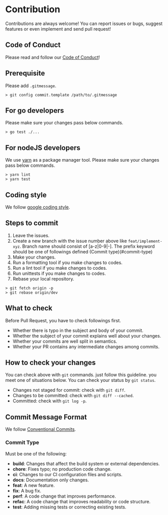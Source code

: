 # Contribution

Contributions are always welcome! You can report issues or bugs, suggest features
or even implement and send pull request!

## Code of Conduct

Please read and follow our [Code of Conduct](./CODE_OF_CONDUCT.md)!

## Prerequisite

Please add `.gitmessage`.

```shell
> git config commit.template /path/to/.gitmessage
```

## For go developers

Please make sure your changes pass below commands.

```shell
> go test ./...
```

## For nodeJS developers

We use [yarn](https://yarnpkg.com/) as a package manager tool. Please make sure your changes
pass below commands.

```shell
> yarn lint
> yarn test
```

## Coding style

We follow [google coding style](http://google.github.io/styleguide/).

## Steps to commit

1. Leave the issues.
2. Create a new branch with the issue number above like `feat/implement-xyz`.
   Branch name should consist of [a-z|0-9|-]. The prefix keyword should be one of followings defined (Commit type)(#commit-type)
3. Make your changes.
4. Run a formatting tool if you make changes to codes.
5. Run a lint tool if you make changes to codes.
6. Run unittests if you make changes to codes.
7. Rebase your local repository.

  ```shell
  > git fetch origin -p
  > git rebase origin/dev
  ```

## What to check

Before Pull Request, you have to check followings first.

- Whether there is typo in the subject and body of your commit.
- Whether the subject of your commit explains well about your changes.
- Whether your commits are well split in semantics.
- Whether your PR contains any intermediate changes among commits.

## How to check your changes

You can check above with `git` commands. just follow this guideline. you meet one of situations below.
You can check your status by `git status`.

- Changes not staged for commit: check with `git diff`.
- Changes to be committed: check with `git diff --cached`.
- Committed: check with `git log -p`.

## Commit Message Format

We follow [Conventional Commits](https://www.conventionalcommits.org/en/v1.0.0/).

### Commit Type

Must be one of the following:

- **build**: Changes that affect the build system or external dependencies.
- **chore**: Fixes typo; no production code change.
- **ci**: Changes to our CI configuration files and scripts.
- **docs**: Documentation only changes.
- **feat**: A new feature.
- **fix**: A bug fix.
- **perf**: A code change that improves performance.
- **refac**: A code change that improves readability or code structure.
- **test**: Adding missing tests or correcting existing tests.
